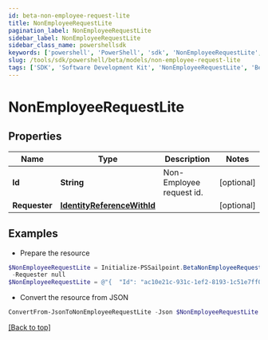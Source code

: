 ```yaml
---
id: beta-non-employee-request-lite
title: NonEmployeeRequestLite
pagination_label: NonEmployeeRequestLite
sidebar_label: NonEmployeeRequestLite
sidebar_class_name: powershellsdk
keywords: ['powershell', 'PowerShell', 'sdk', 'NonEmployeeRequestLite', 'BetaNonEmployeeRequestLite'] 
slug: /tools/sdk/powershell/beta/models/non-employee-request-lite
tags: ['SDK', 'Software Development Kit', 'NonEmployeeRequestLite', 'BetaNonEmployeeRequestLite']
---
```



# NonEmployeeRequestLite

## Properties

Name | Type | Description | Notes
------------ | ------------- | ------------- | -------------
**Id** | **String** | Non-Employee request id. | [optional] 
**Requester** | [**IdentityReferenceWithId**](identity-reference-with-id) |  | [optional] 

## Examples

- Prepare the resource
```powershell
$NonEmployeeRequestLite = Initialize-PSSailpoint.BetaNonEmployeeRequestLite  -Id ac10e21c-931c-1ef2-8193-1c51e7ff0003 `
 -Requester null
$NonEmployeeRequestLite = @"{  "Id": "ac10e21c-931c-1ef2-8193-1c51e7ff0003", "Requester": "null "}"@
```

- Convert the resource from JSON
```powershell
ConvertFrom-JsonToNonEmployeeRequestLite -Json $NonEmployeeRequestLite
```


[[Back to top]](#) 

